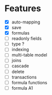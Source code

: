 # Features

- [x] auto-mapping
- [x] save
- [x] formulas
- [ ] readonly fields
- [ ] type ?
- [ ] indexing
- [ ] multi-table model
- [ ] joins
- [ ] cascade
- [ ] delete
- [ ] transactions
- [ ] formula functions
- [ ] formula A1